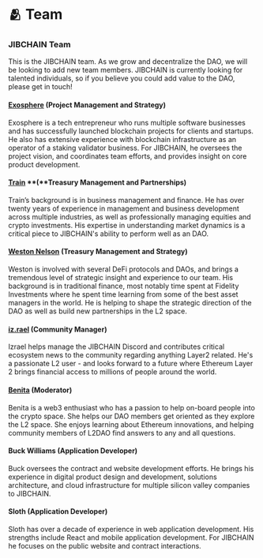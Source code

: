 # 🫂 Team

### JIBCHAIN Team

This is the JIBCHAIN team. As we grow and decentralize the DAO, we will be looking to add new team members. JIBCHAIN is currently looking for talented individuals, so if you believe you could add value to the DAO, please get in touch!

#### [Exosphere](https://twitter.com/ExosphereL2) (**Project Management and Strategy)**

Exosphere is a tech entrepreneur who runs multiple software businesses and has successfully launched blockchain projects for clients and startups. He also has extensive experience with blockchain infrastructure as an operator of a staking validator business. For JIBCHAIN, he oversees the project vision, and coordinates team efforts, and provides insight on core product development.

#### [Train](https://twitter.com/Layer2Train) **(**Treasury Management and Partnerships)&#x20;

Train’s background is in business management and finance. He has over twenty years of experience in management and business development across multiple industries, as well as professionally managing equities and crypto investments. His expertise in understanding market dynamics is a critical piece to JIBCHAIN's ability to perform well as an DAO.

#### [**Weston Nelson**](https://twitter.com/westonnelson) **(Treasury Management and Strategy)**

Weston is involved with several DeFi protocols and DAOs, and brings a tremendous level of strategic insight and experience to our team. His background is in traditional finance, most notably time spent at Fidelity Investments where he spent time learning from some of the best asset managers in the world. He is helping to shape the strategic direction of the DAO as well as build new partnerships in the L2 space.&#x20;

#### [iz.rael](https://twitter.com/iz\_raell) (Community Manager)

Izrael helps manage the JIBCHAIN Discord and contributes critical ecosystem news to the community regarding anything Layer2 related. He's a passionate L2 user - and looks forward to a future where Ethereum Layer 2 brings financial access to millions of people around the world.&#x20;

#### [Benita](https://twitter.com/BenitaUkachi) (Moderator)

Benita is a web3 enthusiast who has a passion to help on-board people into the crypto space. She helps our DAO members get oriented as they explore the L2 space. She enjoys learning about Ethereum innovations, and helping community members of L2DAO find answers to any and all questions.

#### Buck Williams (Application Developer)

Buck oversees the contract and website development efforts. He brings his experience in digital product design and development, solutions architecture, and cloud infrastructure for multiple silicon valley companies to JIBCHAIN.

#### Sloth (Application Developer)&#x20;

Sloth has over a decade of experience in web application development. His strengths include React and mobile application development. For JIBCHAIN he focuses on the public website and contract interactions.
